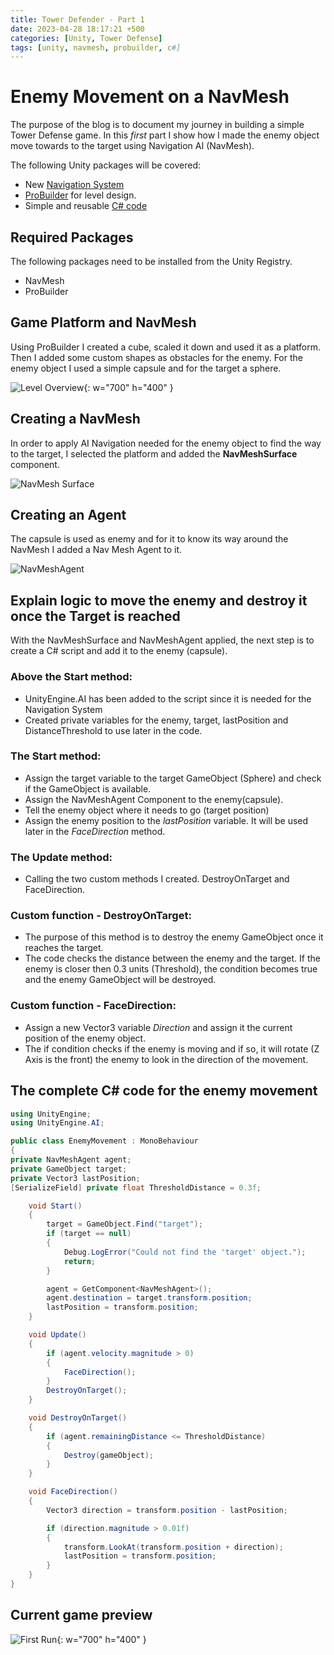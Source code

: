 ```yaml
---
title: Tower Defender - Part 1
date: 2023-04-28 18:17:21 +500
categories: [Unity, Tower Defense]
tags: [unity, navmesh, probuilder, c#]
---
```


# Enemy Movement on a NavMesh

The purpose of the blog is to document my journey in building a simple Tower Defense game.
In this _first_ part I show how I made the enemy object move towards to the target using Navigation AI (NavMesh).

The following Unity packages will be covered:

- New [Navigation System](https://docs.unity3d.com/Packages/com.unity.ai.navigation@1.1/manual/NavInnerWorkings.html)
- [ProBuilder](https://docs.unity3d.com/Packages/com.unity.probuilder@5.0/manual/index.html) for level design.
- Simple and reusable [C# code](https://docs.unity3d.com/2023.2/Documentation/Manual/CreatingAndUsingScripts.html)

## Required Packages

The following packages need to be installed from the Unity Registry.

- NavMesh
- ProBuilder

## Game Platform and NavMesh

Using ProBuilder I created a cube, scaled it down and used it as a platform. Then I added some custom shapes as obstacles for the enemy.
For the enemy object I used a simple capsule and for the target a sphere.

![Level Overview](/assets/img/Overview.png){: w="700" h="400" }

## Creating a NavMesh

In order to apply AI Navigation needed for the enemy object to find the way to the target, I selected the platform and added the **NavMeshSurface** component.

![NavMesh Surface](/assets/img/NavMesh.png)

## Creating an Agent

The capsule is used as enemy and for it to know its way around the NavMesh I added a Nav Mesh Agent to it.

![NavMeshAgent](/assets/img/NavMeshAgent.png)

## Explain logic to move the enemy and destroy it once the Target is reached

With the NavMeshSurface and NavMeshAgent applied, the next step is to create a C# script and add it to the enemy (capsule).

### Above the Start method:

- UnityEngine.AI has been added to the script since it is needed for the Navigation System
- Created private variables for the enemy, target, lastPosition and DistanceThreshold to use later in the code.

### The Start method:

- Assign the target variable to the target GameObject (Sphere) and check if the GameObject is available.
- Assign the NavMeshAgent Component to the enemy(capsule).
- Tell the enemy object where it needs to go (target position)
- Assign the enemy position to the _lastPosition_ variable. It will be used later in the _FaceDirection_ method.

### The Update method:

- Calling the two custom methods I created. DestroyOnTarget and FaceDirection.

### Custom function - DestroyOnTarget:

- The purpose of this method is to destroy the enemy GameObject once it reaches the target.
- The code checks the distance between the enemy and the target. If the enemy is closer then 0.3 units (Threshold), the condition becomes true and the enemy GameObject will be destroyed.

### Custom function - FaceDirection:

- Assign a new Vector3 variable _Direction_ and assign it the current position of the enemy object.
- The if condition checks if the enemy is moving and if so, it will rotate (Z Axis is the front) the enemy to look in the direction of the movement.

## The complete C# code for the enemy movement

```c#
using UnityEngine;
using UnityEngine.AI;

public class EnemyMovement : MonoBehaviour
{
private NavMeshAgent agent;
private GameObject target;
private Vector3 lastPosition;
[SerializeField] private float ThresholdDistance = 0.3f;

    void Start()
    {
        target = GameObject.Find("target");
        if (target == null)
        {
            Debug.LogError("Could not find the 'target' object.");
            return;
        }

        agent = GetComponent<NavMeshAgent>();
        agent.destination = target.transform.position;
        lastPosition = transform.position;
    }

    void Update()
    {
        if (agent.velocity.magnitude > 0)
        {
            FaceDirection();
        }
        DestroyOnTarget();
    }

    void DestroyOnTarget()
    {
        if (agent.remainingDistance <= ThresholdDistance)
        {
            Destroy(gameObject);
        }
    }

    void FaceDirection()
    {
        Vector3 direction = transform.position - lastPosition;

        if (direction.magnitude > 0.01f)
        {
            transform.LookAt(transform.position + direction);
            lastPosition = transform.position;
        }
    }
}
```

## Current game preview

![First Run](/assets/img/FirstRun.gif){: w="700" h="400" }
